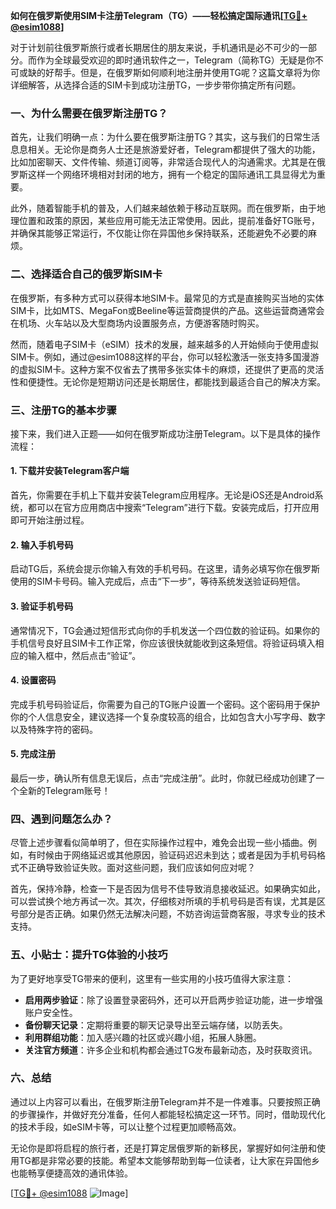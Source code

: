**如何在俄罗斯使用SIM卡注册Telegram（TG）——轻松搞定国际通讯[[TG💪+ @esim1088](https://t.me/s/esim1088)]**

对于计划前往俄罗斯旅行或者长期居住的朋友来说，手机通讯是必不可少的一部分。而作为全球最受欢迎的即时通讯软件之一，Telegram（简称TG）无疑是你不可或缺的好帮手。但是，在俄罗斯如何顺利地注册并使用TG呢？这篇文章将为你详细解答，从选择合适的SIM卡到成功注册TG，一步步带你搞定所有问题。

### 一、为什么需要在俄罗斯注册TG？

首先，让我们明确一点：为什么要在俄罗斯注册TG？其实，这与我们的日常生活息息相关。无论你是商务人士还是旅游爱好者，Telegram都提供了强大的功能，比如加密聊天、文件传输、频道订阅等，非常适合现代人的沟通需求。尤其是在俄罗斯这样一个网络环境相对封闭的地方，拥有一个稳定的国际通讯工具显得尤为重要。

此外，随着智能手机的普及，人们越来越依赖于移动互联网。而在俄罗斯，由于地理位置和政策的原因，某些应用可能无法正常使用。因此，提前准备好TG账号，并确保其能够正常运行，不仅能让你在异国他乡保持联系，还能避免不必要的麻烦。

### 二、选择适合自己的俄罗斯SIM卡

在俄罗斯，有多种方式可以获得本地SIM卡。最常见的方式是直接购买当地的实体SIM卡，比如MTS、MegaFon或Beeline等运营商提供的产品。这些运营商通常会在机场、火车站以及大型商场内设置服务点，方便游客随时购买。

然而，随着电子SIM卡（eSIM）技术的发展，越来越多的人开始倾向于使用虚拟SIM卡。例如，通过@esim1088这样的平台，你可以轻松激活一张支持多国漫游的虚拟SIM卡。这种方案不仅省去了携带多张实体卡的麻烦，还提供了更高的灵活性和便捷性。无论你是短期访问还是长期居住，都能找到最适合自己的解决方案。

### 三、注册TG的基本步骤

接下来，我们进入正题——如何在俄罗斯成功注册Telegram。以下是具体的操作流程：

#### 1. 下载并安装Telegram客户端

首先，你需要在手机上下载并安装Telegram应用程序。无论是iOS还是Android系统，都可以在官方应用商店中搜索“Telegram”进行下载。安装完成后，打开应用即可开始注册过程。

#### 2. 输入手机号码

启动TG后，系统会提示你输入有效的手机号码。在这里，请务必填写你在俄罗斯使用的SIM卡号码。输入完成后，点击“下一步”，等待系统发送验证码短信。

#### 3. 验证手机号码

通常情况下，TG会通过短信形式向你的手机发送一个四位数的验证码。如果你的手机信号良好且SIM卡工作正常，你应该很快就能收到这条短信。将验证码填入相应的输入框中，然后点击“验证”。

#### 4. 设置密码

完成手机号码验证后，你需要为自己的TG账户设置一个密码。这个密码用于保护你的个人信息安全，建议选择一个复杂度较高的组合，比如包含大小写字母、数字以及特殊字符的密码。

#### 5. 完成注册

最后一步，确认所有信息无误后，点击“完成注册”。此时，你就已经成功创建了一个全新的Telegram账号！

### 四、遇到问题怎么办？

尽管上述步骤看似简单明了，但在实际操作过程中，难免会出现一些小插曲。例如，有时候由于网络延迟或其他原因，验证码迟迟未到达；或者是因为手机号码格式不正确导致验证失败。面对这些问题，我们应该如何应对呢？

首先，保持冷静，检查一下是否因为信号不佳导致消息接收延迟。如果确实如此，可以尝试换个地方再试一次。其次，仔细核对所填的手机号码是否有误，尤其是区号部分是否正确。如果仍然无法解决问题，不妨咨询运营商客服，寻求专业的技术支持。

### 五、小贴士：提升TG体验的小技巧

为了更好地享受TG带来的便利，这里有一些实用的小技巧值得大家注意：

- **启用两步验证**：除了设置登录密码外，还可以开启两步验证功能，进一步增强账户安全性。
- **备份聊天记录**：定期将重要的聊天记录导出至云端存储，以防丢失。
- **利用群组功能**：加入感兴趣的社区或兴趣小组，拓展人脉圈。
- **关注官方频道**：许多企业和机构都会通过TG发布最新动态，及时获取资讯。

### 六、总结

通过以上内容可以看出，在俄罗斯注册Telegram并不是一件难事。只要按照正确的步骤操作，并做好充分准备，任何人都能轻松搞定这一环节。同时，借助现代化的技术手段，如eSIM卡等，可以让整个过程更加顺畅高效。

无论你是即将启程的旅行者，还是打算定居俄罗斯的新移民，掌握好如何注册和使用TG都是非常必要的技能。希望本文能够帮助到每一位读者，让大家在异国他乡也能畅享便捷高效的通讯体验。

[[TG💪+ @esim1088](https://t.me/s/esim1088) ![Image](https://i.postimg.cc/4NQfJmqS/Snipaste-2025-05-13-00-14-12.png)]